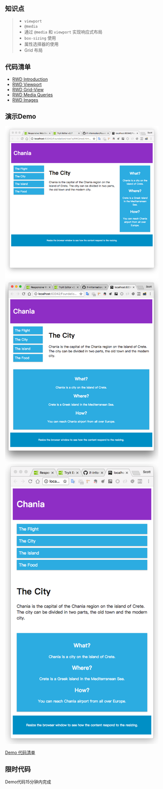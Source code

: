 ## 知识点
> * `viewport`
> * `@media` 
> * 通过 `@media` 和 `viewport` 实现响应式布局
> * `box-sizing` 使用
> * 属性选择器的使用
> * Grid 布局

## 代码清单
* [RWD Introduction](http://w3schools.bootcss.com/css/css_rwd_intro.html)
* [RWD Viewport](http://w3schools.bootcss.com/css/css_rwd_viewport.html)
* [RWD Grid-View](http://w3schools.bootcss.com/css/css_rwd_grid.html)
* [RWD Media Queries](http://w3schools.bootcss.com/css/css_rwd_mediaqueries.html)
* [RWD Images](http://w3schools.bootcss.com/css/css_rwd_images.html)


## 演示Demo
![](../images/rwd-1.png)
![](../images/rwd-2.png)
![](../images/rwd-3.png)

[Demo 代码清单](../HowTo/RWD)


## 限时代码
Demo代码15分钟内完成

